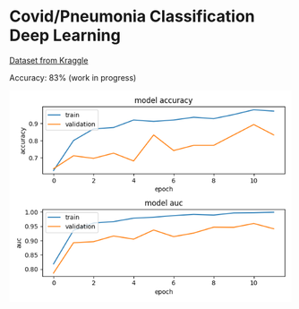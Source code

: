 # Covid/Pneumonia Classification Deep Learning 

[Dataset from Kraggle](https://www.kaggle.com/pranavraikokte/covid19-image-dataset)

Accuracy: 83% (work in progress)

![Plots](https://github.com/sabrinabutton/covid-pneumonia-ml/blob/main/static/my_plots.png)

